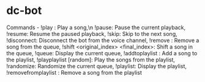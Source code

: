 # dc-bot

Commands - 
        !play <song>: Play a song,\n
        !pause: Pause the current playback,
        !resume: Resume the paused playback,
        !skip: Skip to the next song,
        !disconnect: Disconnect the bot from the voice channel,
        !remove <index>: Remove a song from the queue,
        !shift <original_index> <final_index>: Shift a song in the queue,
        !queue: Display the current queue,
        !addtoplaylist <song>: Add a song to the playlist,
        !playplaylist [random]: Play the songs from the playlist,
        !randomize: Randomize the current queue,
        !playlist: Display the playlist,
        !removefromplaylist <index>: Remove a song from the playlist
